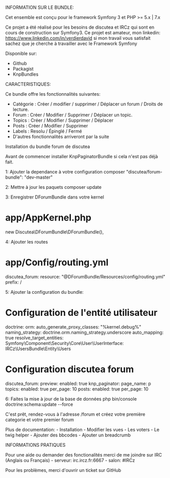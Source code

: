 INFORMATION SUR LE BUNDLE:

Cet ensemble est conçu pour le framework Symfony 3 et PHP >= 5.x | 7.x

Ce projet a été réalisé pour les besoins de discutea et IRCz qui sont en cours de construction sur Symfony3.
Ce projet est amateur, mon linkedin: https://www.linkedin.com/in/verdierdavid si mon travail vous satisfait sachez que je cherche à travailler avec le Framework Symfony

Disponible sur: 
* Github
* Packagist
* KnpBundles

CARACTERISTIQUES:

Ce bundle offre les fonctionnalités suivantes:

* Catégorie : Créer / modifier / supprimer / Déplacer un forum / Droits de lecture.
* Forum : Créer / Modifier / Supprimer / Déplacer un topic.
* Topics : Créer / Modifier / Supprimer / Déplacer
* Posts : Créer / Modifier / Supprimer
* Labels : Resolu / Épinglé / Fermé
* D'autres fonctionnalités arriveront par la suite


Installation du bundle forum de discutea

Avant de commencer installer KnpPaginatorBundle si cela n'est pas déjà fait.

1: Ajouter la dependance à votre configuration composer
    "discutea/forum-bundle": "dev-master"

2: Mettre à jour les paquets
   composer update

3: Enregistrer DForumBundle dans votre kernel
   # app/AppKernel.php
   new Discutea\DForumBundle\DForumBundle(),

4: Ajouter les routes
   # app/Config/routing.yml
   
   discutea_forum:
    resource: "@DForumBundle/Resources/config/routing.yml"
    prefix:   /

5: Ajouter la configuration du bundle:

# Configuration de l'entité utilisateur
doctrine:
    orm:
        auto_generate_proxy_classes: "%kernel.debug%"
        naming_strategy: doctrine.orm.naming_strategy.underscore
        auto_mapping: true
        resolve_target_entities:
            Symfony\Component\Security\Core\User\UserInterface: IRCz\UsersBundle\Entity\Users

# Configuration discutea forum
discutea_forum:
    preview:
        enabled: true
    knp_paginator:
        page_name: p
        topics:
            enabled: true
            per_page: 10
        posts:
            enabled: true
            per_page: 10
  
  6: Faites la mise à jour de la base de données
      php bin/console doctrine:schema:update --force
      
  C'est prêt, rendez-vous à l'adresse /forum et créez votre première categorie et votre premier forum
  
  Plus de documentation:
      - Installation
      - Modifier les vues
      - Les voters
      - Le twig helper
      - Ajouter des bbcodes
      - Ajouter un breadcrumb
  
  INFORMATIONS PRATIQUES
  
  Pour une aide ou demander des fonctionalités merci de me joindre sur IRC (Anglais ou Français)
    - serveur: irc.ircz.fr:6667
    - salon:   #IRCz
    
  Pour les problèmes, merci d'ouvrir un ticket sur GitHub
    